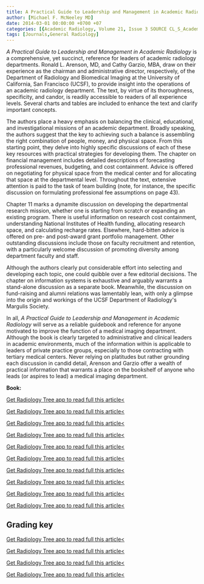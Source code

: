 ```yaml
---
title: A Practical Guide to Leadership and Management in Academic Radiology, 1st Edition
author: [Michael F. McNeeley MD]
date: 2014-03-01 00:00:00 +0700 +07
categories: [{Academic Radiology, Volume 21, Issue 3 SOURCE CL_S_AcademicRadiologyVolume21Issue3 1}]
tags: [Journals,General Radiology]
---
```

_A Practical Guide to Leadership and Management in Academic Radiology_ is a comprehensive, yet succinct, reference for leaders of academic radiology departments. Ronald L. Arenson, MD, and Cathy Garzio, MBA, draw on their experience as the chairman and administrative director, respectively, of the Department of Radiology and Biomedical Imaging at the University of California, San Francisco (UCSF), to provide insight into the operations of an academic radiology department. The text, by virtue of its thoroughness, specificity, and candor, is readily accessible to readers of all experience levels. Several charts and tables are included to enhance the text and clarify important concepts.

The authors place a heavy emphasis on balancing the clinical, educational, and investigational missions of an academic department. Broadly speaking, the authors suggest that the key to achieving such a balance is assembling the right combination of people, money, and physical space. From this starting point, they delve into highly specific discussions of each of these key resources with practical strategies for developing them. The chapter on financial management includes detailed descriptions of forecasting professional revenues, budgeting, and cost containment. Advice is offered on negotiating for physical space from the medical center and for allocating that space at the departmental level. Throughout the text, extensive attention is paid to the task of team building (note, for instance, the specific discussion on formulating professional fee assumptions on page 43).

Chapter 11 marks a dynamite discussion on developing the departmental research mission, whether one is starting from scratch or expanding an existing program. There is useful information on research cost containment, understanding National Institutes of Health funding, allocating research space, and calculating recharge rates. Elsewhere, hard-bitten advice is offered on pre- and post-award grant portfolio management. Other outstanding discussions include those on faculty recruitment and retention, with a particularly welcome discussion of promoting diversity among department faculty and staff.

Although the authors clearly put considerable effort into selecting and developing each topic, one could quibble over a few editorial decisions. The chapter on information systems is exhaustive and arguably warrants a stand-alone discussion as a separate book. Meanwhile, the discussion on fund-raising and alumni relations was lamentably lean, with only a glimpse into the origin and workings of the UCSF Department of Radiology's Margulis Society.

In all, _A Practical Guide to Leadership and Management in Academic Radiology_ will serve as a reliable guidebook and reference for anyone motivated to improve the function of a medical imaging department. Although the book is clearly targeted to administrative and clinical leaders in academic environments, much of the information within is applicable to leaders of private practice groups, especially to those contracting with tertiary medical centers. Never relying on platitudes but rather grounding each discussion in candid detail, Arenson and Garzio offer a wealth of practical information that warrants a place on the bookshelf of anyone who leads (or aspires to lead) a medical imaging department.

**Book:**

[Get Radiology Tree app to read full this article<](https://clinicalpub.com/app)

[Get Radiology Tree app to read full this article<](https://clinicalpub.com/app)

[Get Radiology Tree app to read full this article<](https://clinicalpub.com/app)

[Get Radiology Tree app to read full this article<](https://clinicalpub.com/app)

[Get Radiology Tree app to read full this article<](https://clinicalpub.com/app)

[Get Radiology Tree app to read full this article<](https://clinicalpub.com/app)

[Get Radiology Tree app to read full this article<](https://clinicalpub.com/app)

[Get Radiology Tree app to read full this article<](https://clinicalpub.com/app)

[Get Radiology Tree app to read full this article<](https://clinicalpub.com/app)

[Get Radiology Tree app to read full this article<](https://clinicalpub.com/app)

## Grading key

[Get Radiology Tree app to read full this article<](https://clinicalpub.com/app)

[Get Radiology Tree app to read full this article<](https://clinicalpub.com/app)

[Get Radiology Tree app to read full this article<](https://clinicalpub.com/app)

[Get Radiology Tree app to read full this article<](https://clinicalpub.com/app)